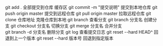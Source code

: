 


git add . 全部提交到仓库 缓存区 
git commit -m "提交说明" 提交到本地仓库
git push origin master 提交到远程仓库
git pull origin master 拉取远程仓库
git clone 仓库地址 克隆仓库到本地
git branch 查看分支
git branch 分支名 创建分支
git checkout 分支名 切换分支
git merge 分支名 合并分支   
git branch -d 分支名 删除分支
git log 查看提交日志
git reset --hard HEAD^ 回退到上一个版本
git reset --hard 版本号 回退到指定版本

